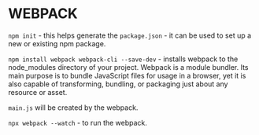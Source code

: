 # WEBPACK

`npm init` - this helps generate the `package.json` - it can be used to set up a new or existing npm package.

`npm install webpack webpack-cli --save-dev` - installs webpack to the node_modules directory of your project. Webpack is a module bundler. Its main purpose is to bundle JavaScript files for usage in a browser, yet it is also capable of transforming, bundling, or packaging just about any resource or asset.

`main.js` will be created by the webpack.

`npx webpack --watch` - to run the webpack.
